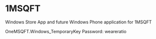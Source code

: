 1MSQFT
======

Windows Store App and future Windows Phone application for 1MSQFT

OneMSQFT.Windows_TemporaryKey
Password: weareratio
